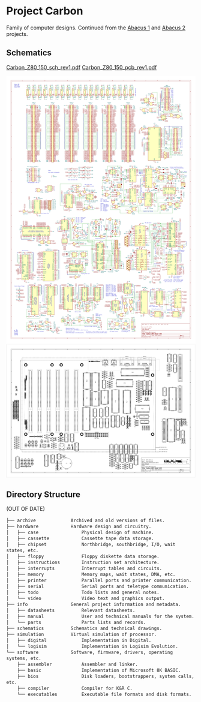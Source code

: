 # Project Carbon

Family of computer designs.
Continued from the [Abacus 1](https://github.com/Julesc013/abacus-1) and [Abacus 2](https://github.com/Julesc013/abacus-2) projects.

## Schematics

[Carbon_Z80_150_sch_rev1.pdf](https://github.com/Julesc013/project-carbon/blob/main/schematics/Carbon_Z80/export/Carbon_Z80_150_sch_rev1.pdf)
[Carbon_Z80_150_pcb_rev1.pdf](https://github.com/Julesc013/project-carbon/blob/main/schematics/Carbon_Z80/export/Carbon_Z80_150_pcb_rev1.pdf)

![Carbon_Z80_150_sch_rev1.png](https://github.com/Julesc013/project-carbon/blob/main/schematics/Carbon_Z80/export/Carbon_Z80_150_sch_rev1.png)
![Carbon_Z80_150_pcb_rev1.png](https://github.com/Julesc013/project-carbon/blob/main/schematics/Carbon_Z80/export/Carbon_Z80_150_pcb_rev1.png)

## Directory Structure

(OUT OF DATE)

```
├── archive             Archived and old versions of files.
├── hardware            Hardware design and circuitry.
│   ├── case                Physical design of machine.
│   ├── cassette            Cassette tape data storage.
│   ├── chipset             Northbridge, southbridge, I/O, wait states, etc.
│   ├── floppy              Floppy diskette data storage.
│   ├── instructions        Instruction set architecture.
│   ├── interrupts          Interrupt tables and circuits.
│   ├── memory              Memory maps, wait states, DMA, etc.
│   ├── printer             Parallel ports and printer communication.
│   ├── serial              Serial ports and teletype communication.
│   ├── todo                Todo lists and general notes.
│   └── video               Video text and graphics output.
├── info                General project information and metadata.
│   ├── datasheets          Relevant datasheets.
│   ├── manual              User and technical manuals for the system.
│   └── parts               Parts lists and records.
├── schematics          Schematics and technical drawings.
├── simulation          Virtual simulation of processor.
│   ├── digital             Implementation in Digital.
│   └── logisim             Implementation in Logisim Evolution.   
└── software            Software, firmware, drivers, operating systems, etc.
    ├── assembler           Assembler and linker.
    ├── basic               Implementation of Microsoft 8K BASIC.
    ├── bios                Disk loaders, bootstrappers, system calls, etc.
    ├── compiler            Compiler for K&R C.
    └── executables         Executable file formats and disk formats.
```

